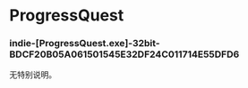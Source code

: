 # ProgressQuest

### indie-[ProgressQuest.exe]-32bit-BDCF20B05A061501545E32DF24C011714E55DFD6
无特别说明。